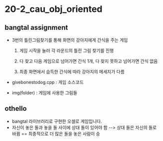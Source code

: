 # 20-2_cau_obj_oriented

## bangtal assignment 
- 3번의 틀린그림찾기를 통해 화면의 강아지에게 간식을 주는 게임
  
  1) 게임 시작을 눌러 각 라운드의 틀린 그림 찾기를 진행
  
  2) 다 찾고 다음 게임으로 넘어가면 간식 1개, 다 찾지 못하고 넘어가면 간식 없음
  
  3) 최종 화면에서 습득한 간식에 따라 강아지의 메세지가 다름
  
- givebonestodog.cpp : 게임 소스코드

- img(folder) : 게임에 사용한 그림들 


## othello
- bangtal 라이브러리로 구현한 오셀로 게임입니다.
- 자신이 놓은 돌과 놓을 돌 사이에 상대 돌이 있어야 함 --> 상대 돌은 자신의 돌로 바뀜
  == 최종적으로 더 많은 돌을 놓은 사람이 승
  

